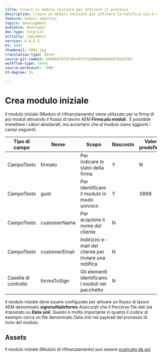 ```yaml
---
title: Creare il modulo iniziale per attivare il processo
description: Creare un modulo iniziale per attivare la notifica via e-mail e avviare il processo di firma.
feature: moduli adattivi
topics: development
audience: developer
doc-type: tutorial
activity: implement
version: 6.4,6.5
kt: 6892
thumbnail: 6892.jpg
translation-type: tm+mt
source-git-commit: b040bdf97df39c45f175288608e965e5f0214703
workflow-type: tm+mt
source-wordcount: '169'
ht-degree: 5%

---
```



# Crea modulo iniziale

Il modulo iniziale (Modulo di rifinanziamento) viene utilizzato per la firma di più moduli attivando il flusso di lavoro AEM **Firma più moduli** . È possibile immettere i valori desiderati, ma accertarsi che al modulo siano aggiunti i campi seguenti.



| Tipo di campo | Nome | Scopo | Nascosto | Valore predefinito |
------------------------|---------------------------------------|--------------------|--------|-----------------
| CampoTesto | firmato | Per indicare lo stato della firma | Y | N |
| CampoTesto | guid | Per identificare il modulo in modo univoco | Y | 3889 |
| CampoTesto | customerName | Per acquisire il nome del cliente | N |
| CampoTesto | customerEmail | Indirizzo e-mail del cliente per inviare una notifica | N |
| Casella di controllo | formsToSign | Gli elementi identificano i moduli nel pacchetto | N |



Il modulo iniziale deve essere configurato per attivare un flusso di lavoro AEM denominato **signmultipleforms**
Assicurati che il Percorso file dati sia impostato su **Data.xml**. Questo è molto importante in quanto il codice di esempio cerca un file denominato Data.xml nel payload del processo di invio del modulo.

## Assets

Il modulo iniziale (Modulo di rifinanziamento) può essere [scaricato da qui](assets/refinance-form.zip)





